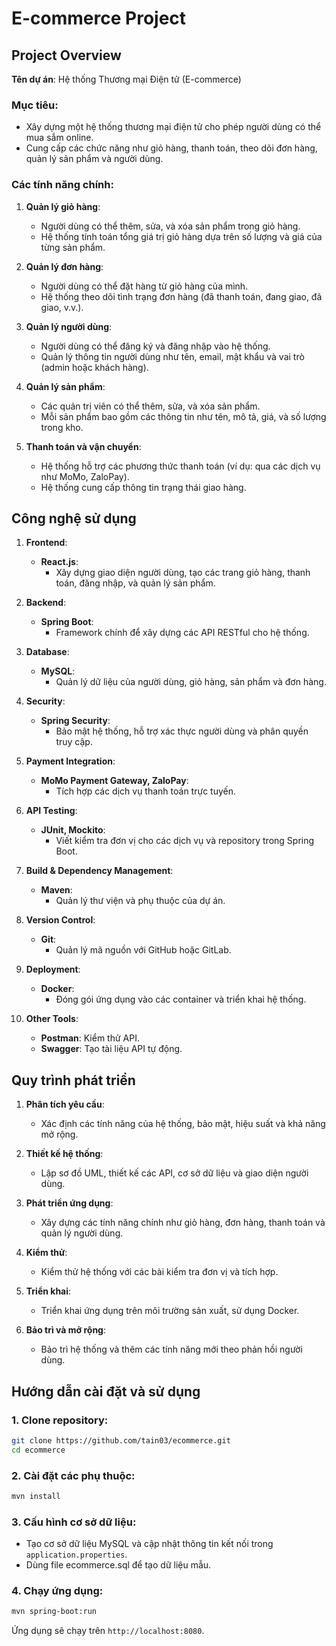 # E-commerce Project

## Project Overview

**Tên dự án**: Hệ thống Thương mại Điện tử (E-commerce)

### Mục tiêu:
- Xây dựng một hệ thống thương mại điện tử cho phép người dùng có thể mua sắm online.
- Cung cấp các chức năng như giỏ hàng, thanh toán, theo dõi đơn hàng, quản lý sản phẩm và người dùng.

### Các tính năng chính:
1. **Quản lý giỏ hàng**:
   - Người dùng có thể thêm, sửa, và xóa sản phẩm trong giỏ hàng.
   - Hệ thống tính toán tổng giá trị giỏ hàng dựa trên số lượng và giá của từng sản phẩm.
   
2. **Quản lý đơn hàng**:
   - Người dùng có thể đặt hàng từ giỏ hàng của mình.
   - Hệ thống theo dõi tình trạng đơn hàng (đã thanh toán, đang giao, đã giao, v.v.).
   
3. **Quản lý người dùng**:
   - Người dùng có thể đăng ký và đăng nhập vào hệ thống.
   - Quản lý thông tin người dùng như tên, email, mật khẩu và vai trò (admin hoặc khách hàng).
   
4. **Quản lý sản phẩm**:
   - Các quản trị viên có thể thêm, sửa, và xóa sản phẩm.
   - Mỗi sản phẩm bao gồm các thông tin như tên, mô tả, giá, và số lượng trong kho.
   
5. **Thanh toán và vận chuyển**:
   - Hệ thống hỗ trợ các phương thức thanh toán (ví dụ: qua các dịch vụ như MoMo, ZaloPay).
   - Hệ thống cung cấp thông tin trạng thái giao hàng.

## Công nghệ sử dụng

1. **Frontend**:
   - **React.js**:
     - Xây dựng giao diện người dùng, tạo các trang giỏ hàng, thanh toán, đăng nhập, và quản lý sản phẩm.

2. **Backend**:
   - **Spring Boot**:
     - Framework chính để xây dựng các API RESTful cho hệ thống.
   
3. **Database**:
   - **MySQL**:
     - Quản lý dữ liệu của người dùng, giỏ hàng, sản phẩm và đơn hàng.

4. **Security**:
   - **Spring Security**:
     - Bảo mật hệ thống, hỗ trợ xác thực người dùng và phân quyền truy cập.

5. **Payment Integration**:
   - **MoMo Payment Gateway, ZaloPay**:
     - Tích hợp các dịch vụ thanh toán trực tuyến.

6. **API Testing**:
   - **JUnit, Mockito**:
     - Viết kiểm tra đơn vị cho các dịch vụ và repository trong Spring Boot.

7. **Build & Dependency Management**:
   - **Maven**:
     - Quản lý thư viện và phụ thuộc của dự án.

8. **Version Control**:
   - **Git**:
     - Quản lý mã nguồn với GitHub hoặc GitLab.

9. **Deployment**:
   - **Docker**:
     - Đóng gói ứng dụng vào các container và triển khai hệ thống.

10. **Other Tools**:
    - **Postman**: Kiểm thử API.
    - **Swagger**: Tạo tài liệu API tự động.

## Quy trình phát triển

1. **Phân tích yêu cầu**:
   - Xác định các tính năng của hệ thống, bảo mật, hiệu suất và khả năng mở rộng.

2. **Thiết kế hệ thống**:
   - Lập sơ đồ UML, thiết kế các API, cơ sở dữ liệu và giao diện người dùng.

3. **Phát triển ứng dụng**:
   - Xây dựng các tính năng chính như giỏ hàng, đơn hàng, thanh toán và quản lý người dùng.

4. **Kiểm thử**:
   - Kiểm thử hệ thống với các bài kiểm tra đơn vị và tích hợp.

5. **Triển khai**:
   - Triển khai ứng dụng trên môi trường sản xuất, sử dụng Docker.

6. **Bảo trì và mở rộng**:
   - Bảo trì hệ thống và thêm các tính năng mới theo phản hồi người dùng.

## Hướng dẫn cài đặt và sử dụng

### 1. Clone repository:
```bash
git clone https://github.com/tain03/ecommerce.git
cd ecommerce
```

### 2. Cài đặt các phụ thuộc:
```bash
mvn install
```

### 3. Cấu hình cơ sở dữ liệu:
- Tạo cơ sở dữ liệu MySQL và cập nhật thông tin kết nối trong `application.properties`.
- Dùng file ecommerce.sql để tạo dữ liệu mẫu.

### 4. Chạy ứng dụng:
```bash
mvn spring-boot:run
```

Ứng dụng sẽ chạy trên `http://localhost:8080`.
